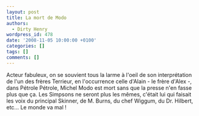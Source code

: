 ```yaml
---
layout: post
title: La mort de Modo
authors:
  - Dirty Henry
wordpress_id: 478
date: '2008-11-05 10:00:00 +0100'
categories: []
tags: []
comments: []
---
```

Acteur fabuleux, on se souvient tous la larme à l'oeil de son interprétation de l'un des frères Terrieur, en l'occurrence celle d'Alain - le frère d'Alex -, dans Pétrole Pétrole, Michel Modo est mort sans que la presse n'en fasse plus que ça. Les Simpsons ne seront plus les mêmes, c'était lui qui faisait les voix du principal Skinner, de M. Burns, du chef Wiggum, du Dr. Hilbert, etc... Le monde va mal !
